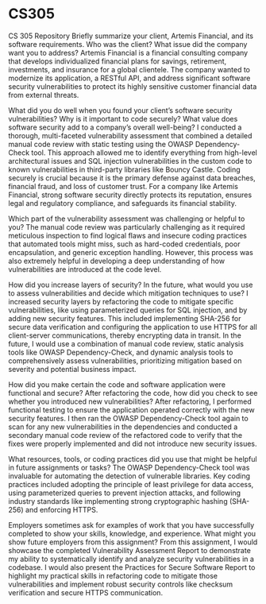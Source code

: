 # CS305
CS 305 Repository
Briefly summarize your client, Artemis Financial, and its software requirements. Who was the client? What issue did the company want you to address?
Artemis Financial is a financial consulting company that develops individualized financial plans for savings, retirement, investments, and insurance for a global clientele. The company wanted to modernize its application, a RESTful API, and address significant software security vulnerabilities to protect its highly sensitive customer financial data from external threats.

What did you do well when you found your client’s software security vulnerabilities? Why is it important to code securely? What value does software security add to a company’s overall well-being?
I conducted a thorough, multi-faceted vulnerability assessment that combined a detailed manual code review with static testing using the OWASP Dependency-Check tool. This approach allowed me to identify everything from high-level architectural issues and SQL injection vulnerabilities in the custom code to known vulnerabilities in third-party libraries like Bouncy Castle. Coding securely is crucial because it is the primary defense against data breaches, financial fraud, and loss of customer trust. For a company like Artemis Financial, strong software security directly protects its reputation, ensures legal and regulatory compliance, and safeguards its financial stability.

Which part of the vulnerability assessment was challenging or helpful to you?
The manual code review was particularly challenging as it required meticulous inspection to find logical flaws and insecure coding practices that automated tools might miss, such as hard-coded credentials, poor encapsulation, and generic exception handling. However, this process was also extremely helpful in developing a deep understanding of how vulnerabilities are introduced at the code level.

How did you increase layers of security? In the future, what would you use to assess vulnerabilities and decide which mitigation techniques to use?
I increased security layers by refactoring the code to mitigate specific vulnerabilities, like using parameterized queries for SQL injection, and by adding new security features. This included implementing SHA-256 for secure data verification and configuring the application to use HTTPS for all client-server communications, thereby encrypting data in transit. In the future, I would use a combination of manual code review, static analysis tools like OWASP Dependency-Check, and dynamic analysis tools to comprehensively assess vulnerabilities, prioritizing mitigation based on severity and potential business impact.

How did you make certain the code and software application were functional and secure? After refactoring the code, how did you check to see whether you introduced new vulnerabilities?
After refactoring, I performed functional testing to ensure the application operated correctly with the new security features. I then ran the OWASP Dependency-Check tool again to scan for any new vulnerabilities in the dependencies and conducted a secondary manual code review of the refactored code to verify that the fixes were properly implemented and did not introduce new security issues.

What resources, tools, or coding practices did you use that might be helpful in future assignments or tasks?
The OWASP Dependency-Check tool was invaluable for automating the detection of vulnerable libraries. Key coding practices included adopting the principle of least privilege for data access, using parameterized queries to prevent injection attacks, and following industry standards like implementing strong cryptographic hashing (SHA-256) and enforcing HTTPS.

Employers sometimes ask for examples of work that you have successfully completed to show your skills, knowledge, and experience. What might you show future employers from this assignment?
From this assignment, I would showcase the completed Vulnerability Assessment Report to demonstrate my ability to systematically identify and analyze security vulnerabilities in a codebase. I would also present the Practices for Secure Software Report to highlight my practical skills in refactoring code to mitigate those vulnerabilities and implement robust security controls like checksum verification and secure HTTPS communication.
